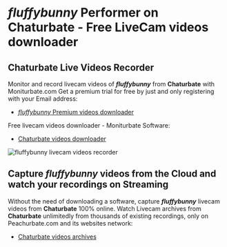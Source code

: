 # _fluffybunny_ Performer on Chaturbate - Free LiveCam videos downloader

## Chaturbate Live Videos Recorder

Monitor and record livecam videos of **_fluffybunny_** from **Chaturbate** with Moniturbate.com
Get a premium trial for free by just and only registering with your Email address:
* [_fluffybunny_ Premium videos downloader](https://moniturbate.com/request-demo-licence-key.html)

Free livecam videos downloader - Moniturbate Software:
* [Chaturbate videos downloader](https://moniturbate.com/moniturbate-download-software.html)

![_fluffybunny_ livecam videos recorder](https://peachurnet.com/templates/moniturbate-software.png)


## Capture _fluffybunny_ videos from the Cloud and watch your recordings on Streaming

Without the need of downloading a software, capture **_fluffybunny_** livecam videos from **Chaturbate** 100% online.
Watch Livecam archives from **Chaturbate** unlimitedly from thousands of existing recordings, only on Peachurbate.com and its websites network:
* [Chaturbate videos archives](https://peachurnet.com/)